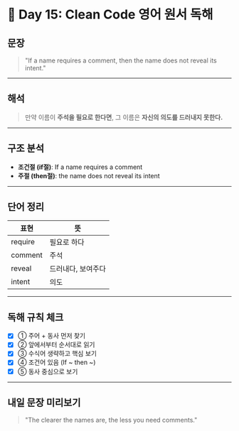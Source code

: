 # 📘 Day 15: Clean Code 영어 원서 독해

## 문장

> "If a name requires a comment, then the name does not reveal its intent."

---

## 해석

> 만약 이름이 **주석을 필요로 한다면**, 그 이름은 **자신의 의도를 드러내지 못한다.**

---

## 구조 분석

- **조건절 (if절)**: If a name requires a comment
- **주절 (then절)**: the name does not reveal its intent

---

## 단어 정리

| 표현    | 뜻                 |
| ------- | ------------------ |
| require | 필요로 하다        |
| comment | 주석               |
| reveal  | 드러내다, 보여주다 |
| intent  | 의도               |

---

## 독해 규칙 체크

- [x] ① 주어 + 동사 먼저 찾기
- [x] ② 앞에서부터 순서대로 읽기
- [x] ③ 수식어 생략하고 핵심 보기
- [x] ④ 조건어 있음 (If ~ then ~)
- [x] ⑤ 동사 중심으로 보기

---

## 내일 문장 미리보기

> "The clearer the names are, the less you need comments."
